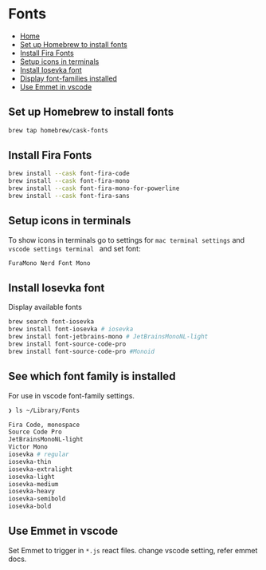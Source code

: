 # Fonts

- [Home](./new-laptop.md)
- [Set up Homebrew to install fonts](#set-up-homebrew-to-install-fonts)
- [Install Fira Fonts](#install-fira-fonts)
- [Setup icons in terminals](#setup-icons-in-terminals)
- [Install Iosevka font](#install-iosevka-font)
- [Display font-families installed](#see-which-font-family-is-installed-use-in-vscode-font-family-settings)
- [Use Emmet in vscode](#use-emmet-in-vscode)

## Set up Homebrew to install fonts

```sh
brew tap homebrew/cask-fonts
```

## Install Fira Fonts

```sh
brew install --cask font-fira-code
brew install --cask font-fira-mono
brew install --cask font-fira-mono-for-powerline
brew install --cask font-fira-sans
```

## Setup icons in terminals

To show icons in terminals go to settings for
`mac terminal settings` and
`vscode settings terminal `
and set font:

```sh
FuraMono Nerd Font Mono
```

## Install Iosevka font

Display available fonts

```sh
brew search font-iosevka
brew install font-iosevka # iosevka
brew install font-jetbrains-mono # JetBrainsMonoNL-light
brew install font-source-code-pro
brew install font-source-code-pro #Monoid

```

## See which font family is installed

For use in vscode font-family settings.

```sh
❯ ls ~/Library/Fonts

Fira Code, monospace
Source Code Pro
JetBrainsMonoNL-light
Victor Mono
iosevka # regular
iosevka-thin
iosevka-extralight
iosevka-light
iosevka-medium
iosevka-heavy
iosevka-semibold
iosevka-bold
```

## Use Emmet in vscode

Set Emmet to trigger in `*.js` react files. change vscode setting, refer emmet docs.
